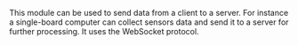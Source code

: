 This module can be used to send data from a client to a server. 
For instance a single-board computer can collect sensors data and send it to a server for further processing.
It uses the WebSocket protocol.
